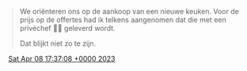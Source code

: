> We oriënteren ons op de aankoop van een nieuwe keuken\. Voor de prijs op de offertes had ik telkens aangenomen dat die met een privéchef 🧑‍🍳 geleverd wordt\.   
>   
> Dat blijkt niet zo te zijn\.

<img src="../../media/tweet.ico" width="12" /> [Sat Apr 08 17:37:08 +0000 2023](https://twitter.com/DromerDenker/status/1644756274603610117)